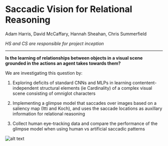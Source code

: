 Saccadic Vision for Relational Reasoning
===

Adam Harris, David McCaffary, Hannah Sheahan, Chris Summerfield

_HS and CS are responsible for project inception_

---

**Is the learning of relationships between objects in a visual scene grounded in the actions an agent takes towards them?**

We are investigating this question by:

1) Exploring deficits of standard CNNs and MLPs in learning contentent-independent structural elements (ie Cardinality) of a complex visual scene consisting of omniglot characters 

2) Implementing a glimpse model that saccades over images based on a saliency map (Itti and Koch), and uses the saccade locations as auxillary information for relational reasoning 

3) Collect human eye-tracking data and compare the performance of the glimpse model when using human vs artificial saccadic patterns

 ![alt text](https://github.com/adamharris95/AllSeeingEye/blob/master/eye.jpg)
